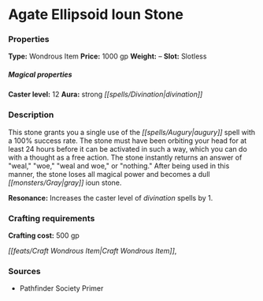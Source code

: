 ﻿---
Title: "Agate Ellipsoid Ioun Stone"
Type: "Wondrous Item"
Price: "1000 gp"
Weight: "–"
Slot: "Slotless"
Caster level: "12"
Aura: "strong divination"
Description: |
  "This stone grants you a single use of the _augury _spell with a 100% success rate. The stone must have been orbiting your head for at least 24 hours before it can be activated in such a way, which you can do with a thought as a free action. The stone instantly returns an answer of "weal," "woe," "weal and woe," or "nothing." After being used in this manner, the stone loses all magical power and becomes a _dull gray ioun stone_.
  **Resonance:** Increases the caster level of divination spells by 1."
Crafting cost: "500 gp"
Sources: "['Pathfinder Society Primer']"
---

# Agate Ellipsoid Ioun Stone

### Properties

**Type:** Wondrous Item **Price:** 1000 gp **Weight:** – **Slot:** Slotless

##### Magical properties

**Caster level:** 12 **Aura:** strong _[[spells/Divination|divination]]_

### Description

This stone grants you a single use of the _[[spells/Augury|augury]]_ spell with a 100% success rate. The stone must have been orbiting your head for at least 24 hours before it can be activated in such a way, which you can do with a thought as a free action. The stone instantly returns an answer of "weal," "woe," "weal and woe," or "nothing." After being used in this manner, the stone loses all magical power and becomes a dull _[[monsters/Gray|gray]]_ ioun stone.

**Resonance:** Increases the caster level of _divination_ spells by 1.

### Crafting requirements

**Crafting cost:** 500 gp

_[[feats/Craft Wondrous Item|Craft Wondrous Item]]_,

### Sources

* Pathfinder Society Primer